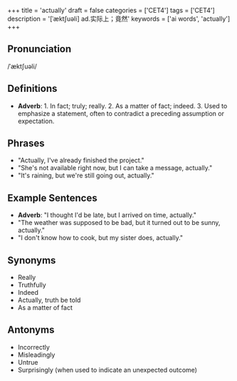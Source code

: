 +++
title = 'actually'
draft = false
categories = ['CET4']
tags = ['CET4']
description = '[ˈækt∫uəli] ad.实际上；竟然'
keywords = ['ai words', 'actually']
+++

## Pronunciation
/ˈæktʃuəli/

## Definitions
- **Adverb**: 1. In fact; truly; really. 2. As a matter of fact; indeed. 3. Used to emphasize a statement, often to contradict a preceding assumption or expectation.

## Phrases
- "Actually, I've already finished the project."
- "She's not available right now, but I can take a message, actually."
- "It's raining, but we're still going out, actually."

## Example Sentences
- **Adverb**: "I thought I'd be late, but I arrived on time, actually."
- "The weather was supposed to be bad, but it turned out to be sunny, actually."
- "I don't know how to cook, but my sister does, actually."

## Synonyms
- Really
- Truthfully
- Indeed
- Actually, truth be told
- As a matter of fact

## Antonyms
- Incorrectly
- Misleadingly
- Untrue
- Surprisingly (when used to indicate an unexpected outcome)
